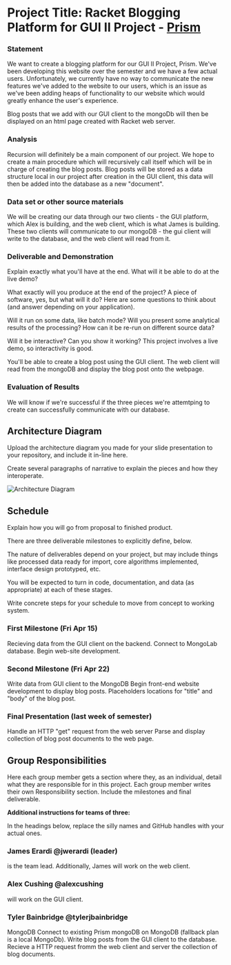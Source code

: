 # Project Title: Racket Blogging Platform for GUI II Project - [Prism](www.prsmphoto.com)


### Statement
We want to create a blogging platform for our GUI II Project, Prism. We've been developing this website over the semester and we have a few actual users. Unfortunately, we currently have no way to communicate the new features we've added to the website to our users, which is an issue as we've been adding heaps of functionality to our website which would greatly enhance the user's experience.

Blog posts that we add with our GUI client to the mongoDb will then be displayed on an html page created with Racket web server.

### Analysis

Recursion will definitely be a main component of our project. We hope to create a main procedure which will recursively call itself which will be in charge of creating the blog posts. Blog posts will be stored as a data structure local in our project after creation in the GUI client, this data will then be added into the database as a new "document".


### Data set or other source materials

We will be creating our data through our two clients - the GUI platform, which Alex is building, and the web client, which is what James is building. These two clients will communicate to our mongoDB - the gui client will write to the database, and the web client will read from it.

### Deliverable and Demonstration
Explain exactly what you'll have at the end. What will it be able to do at the live demo?

What exactly will you produce at the end of the project? A piece of software, yes, but what will it do? Here are some questions to think about (and answer depending on your application).

Will it run on some data, like batch mode? Will you present some analytical results of the processing? How can it be re-run on different source data?

Will it be interactive? Can you show it working? This project involves a live demo, so interactivity is good.

You'll be able to create a blog post using the GUI client. The web client will read from the mongoDB and display the blog post onto the webpage.

### Evaluation of Results

We will know if we're successful if the three pieces we're attemtping to create can successfully communicate with our database.

## Architecture Diagram
Upload the architecture diagram you made for your slide presentation to your repository, and include it in-line here.

Create several paragraphs of narrative to explain the pieces and how they interoperate.

![Architecture Diagram](https://s3-us-west-2.amazonaws.com/prismapp/james/images/ylemlubx0fixdlollollol.png)

## Schedule
Explain how you will go from proposal to finished product.

There are three deliverable milestones to explicitly define, below.

The nature of deliverables depend on your project, but may include things like processed data ready for import, core algorithms implemented, interface design prototyped, etc.

You will be expected to turn in code, documentation, and data (as appropriate) at each of these stages.

Write concrete steps for your schedule to move from concept to working system.

### First Milestone (Fri Apr 15)
Recieving data from the GUI client on the backend.
Connect to MongoLab database.
Begin web-site development.

### Second Milestone (Fri Apr 22)
Write data from GUI client to the MongoDB
Begin front-end website development to display blog posts.
Placeholders locations for "title" and "body" of the blog post.

### Final Presentation (last week of semester)
Handle an HTTP "get" request from the web server
Parse and display collection of blog post documents to the web page.

## Group Responsibilities
Here each group member gets a section where they, as an individual, detail what they are responsible for in this project. Each group member writes their own Responsibility section. Include the milestones and final deliverable.

**Additional instructions for teams of three:**

In the headings below, replace the silly names and GitHub handles with your actual ones.

### James Erardi @jwerardi (leader)
is the team lead. Additionally, James will work on the web client.

### Alex Cushing @alexcushing
will work on the GUI client.

### Tyler Bainbridge @tylerjbainbridge
MongoDB
Connect to existing Prism mongoDB on MongoDB (fallback plan is a local MongoDb).
Write blog posts from the GUI client to the database.
Recieve a HTTP request fromm the web client and server the collection of blog documents.
